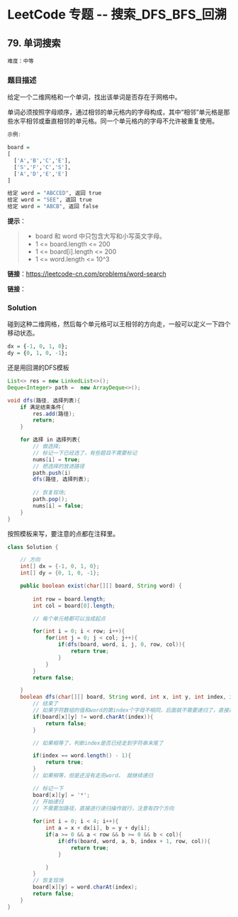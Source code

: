 # LeetCode 专题 -- 搜索_DFS_BFS_回溯

## 79. 单词搜索

`难度：中等`

### 题目描述

给定一个二维网格和一个单词，找出该单词是否存在于网格中。

单词必须按照字母顺序，通过相邻的单元格内的字母构成，其中“相邻”单元格是那些水平相邻或垂直相邻的单元格。同一个单元格内的字母不允许被重复使用。
 
```r
示例:

board =
[
  ['A','B','C','E'],
  ['S','F','C','S'],
  ['A','D','E','E']
]

给定 word = "ABCCED", 返回 true
给定 word = "SEE", 返回 true
给定 word = "ABCB", 返回 false
``` 

**提示**：

> - board 和 word 中只包含大写和小写英文字母。
> - 1 <= board.length <= 200
> - 1 <= board[i].length <= 200
> - 1 <= word.length <= 10^3

**链接**：https://leetcode-cn.com/problems/word-search

**链接**：

### Solution

碰到这种二维网格，然后每个单元格可以王相邻的方向走，一般可以定义一下四个移动状态。

```r
dx = {-1, 0, 1, 0};
dy = {0, 1, 0, -1};
```

还是用回溯的DFS模板

```java
List<> res = new LinkedList<>();
Deque<Integer> path =  new ArrayDeque<>();

void dfs(路径, 选择列表){
    if 满足结束条件{
        res.add(路径);
        return;
    }

    for 选择 in 选择列表{
        // 做选择;
        // 标记一下已经选了，有些题目不需要标记
        nums[i] = true;
        // 把选择的放进路径
        path.push(i)
        dfs(路径, 选择列表);
        
        // 恢复现场;
        path.pop();
        nums[i] = false;
    }
}
```

按照模板来写，要注意的点都在注释里。

```java
class Solution {

    // 方向
    int[] dx = {-1, 0, 1, 0};
    int[] dy = {0, 1, 0, -1};

    public boolean exist(char[][] board, String word) {
        
        int row = board.length;
        int col = board[0].length;

        // 每个单元格都可以当成起点

        for(int i = 0; i < row; i++){
            for(int j = 0; j < col; j++){
                if(dfs(board, word, i, j, 0, row, col)){
                    return true;
                }
            }
        }
        return false;

    }
    boolean dfs(char[][] board, String word, int x, int y, int index, int row, int col){
        // 结束了
        // 如果字符数组的值和word的第index个字母不相同，后面就不需要递归了，直接返回false
        if(board[x][y] != word.charAt(index)){
            return false;
        }

        // 如果相等了，判断index是否已经走到字符串末尾了

        if(index == word.length() - 1){
            return true;
        }
        // 如果相等，但是还没有走完word， 就继续递归

        // 标记一下
        board[x][y] = '*';
        // 开始递归
        // 不需要加路径，直接进行递归操作就行，注意有四个方向
        
        for(int i = 0; i < 4; i++){
            int a = x + dx[i], b = y + dy[i];
            if(a >= 0 && a < row && b >= 0 && b < col){
                if(dfs(board, word, a, b, index + 1, row, col)){
                    return true;
                }

            }
        }
        // 恢复现场
        board[x][y] = word.charAt(index);
        return false;
    }
}
```